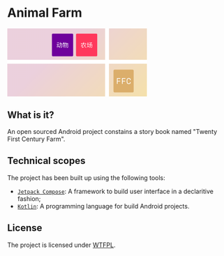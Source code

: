 # Animal Farm

<img src="images/feature.png" align="center" width=320>

## What is it?

An open sourced Android project constains a story book named "Twenty First Century Farm".

## Technical scopes

The project has been built up using the following tools:

- [`Jetpack Compose`](https://developer.android.com/jetpack/compose): A framework to build user interface in a declaritive fashion;
- [`Kotlin`](https://kotlinlang.org): A programming language for build Android projects.

## License

The project is licensed under [WTFPL](LICENSE).

